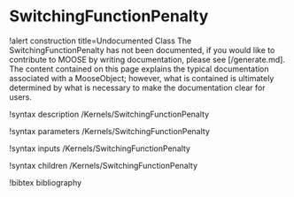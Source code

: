 <!-- MOOSE Documentation Stub: Remove this when content is added. -->

# SwitchingFunctionPenalty

!alert construction title=Undocumented Class
The SwitchingFunctionPenalty has not been documented, if you would like to contribute to MOOSE by
writing documentation, please see [/generate.md]. The content contained on this page explains
the typical documentation associated with a MooseObject; however, what is contained is ultimately
determined by what is necessary to make the documentation clear for users.

!syntax description /Kernels/SwitchingFunctionPenalty

!syntax parameters /Kernels/SwitchingFunctionPenalty

!syntax inputs /Kernels/SwitchingFunctionPenalty

!syntax children /Kernels/SwitchingFunctionPenalty

!bibtex bibliography
